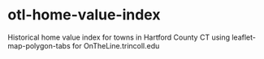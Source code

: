 # otl-home-value-index
Historical home value index for towns in Hartford County CT using leaflet-map-polygon-tabs for OnTheLine.trincoll.edu
